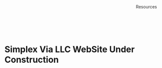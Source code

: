 

<!-- Title Page Section -->
<div class="title-section" style="position: relative; margin: 50px 0; min-height: 200px;">
  <!-- Upper Right Link -->
  <a href="./horse.md" class="wiki-link" style="position: absolute; top: 0; right: 0; font-size: 14px; text-decoration: none; color: #333;">Resources</a>
  <!-- Bottom Right Title -->
  <h1 class="api-title" style="position: absolute; bottom: 0; center: 0; margin: 0;">Simplex Via  LLC   WebSite Under Construction</h1>
</div>

